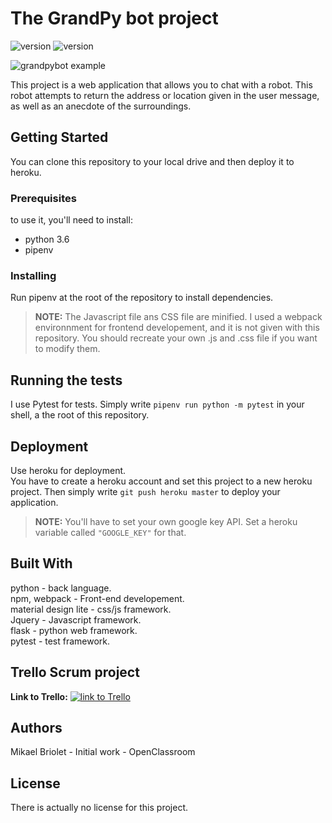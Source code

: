 # The GrandPy bot project

![version](https://img.shields.io/badge/version-1.0-blue.svg?longCache=true&style=flat-square) ![version](https://img.shields.io/badge/project-web_app-orange.svg?longCache=true&style=flat-square)


![grandpybot example](https://image.ibb.co/f0wfkU/grandpybot_example.jpg)

This project is a web application that allows you to chat with a robot. This robot attempts to return the address or location given in the user message, as well as an anecdote of the surroundings.

## Getting Started

You can clone this repository to your local drive and then deploy it to heroku.

### Prerequisites

to use it, you'll need to install:

- python 3.6
- pipenv

### Installing

Run pipenv at the root of the repository to install dependencies.

>**NOTE:** The Javascript file ans CSS file are minified. I used a webpack environnment for frontend developement, and it is not given with this repository. You should recreate your own .js and .css file if you want to modify them.

## Running the tests

I use Pytest for tests. Simply write ```pipenv run python -m pytest``` in your shell, a the root of this repository.

## Deployment

Use heroku for deployment.  
You have to create a heroku account and set this project to a new heroku project. Then simply write ```git push heroku master``` to deploy your application.  
>**NOTE:** You'll have to set your own google key API. Set a heroku variable called ```"GOOGLE_KEY"``` for that.

## Built With

python - back language.  
npm, webpack - Front-end developement.  
material design lite - css/js framework.  
Jquery - Javascript framework.  
flask - python web framework.  
pytest - test framework.  

## Trello Scrum project

**Link to Trello:**
[![link to Trello](https://image.ibb.co/mvESX9/trello.jpg)](https://trello.com/b/SMatrUZV/scrum-board)

## Authors

Mikael Briolet - Initial work - OpenClassroom

## License

There is actually no license for this project.
